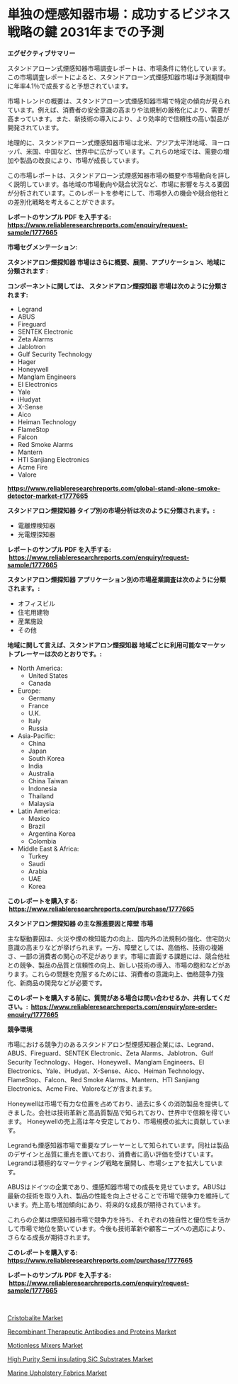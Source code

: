 <p><h1>単独の煙感知器市場：成功するビジネス戦略の鍵 2031年までの予測</h1></p><p><strong>エグゼクティブサマリー</strong></p>
<p><p>スタンドアローン式煙感知器市場調査レポートは、市場条件に特化しています。この市場調査レポートによると、スタンドアローン式煙感知器市場は予測期間中に年率4.1％で成長すると予想されています。</p><p>市場トレンドの概要は、スタンドアローン式煙感知器市場で特定の傾向が見られています。例えば、消費者の安全意識の高まりや法規制の厳格化により、需要が高まっています。また、新技術の導入により、より効率的で信頼性の高い製品が開発されています。</p><p>地理的に、スタンドアローン式煙感知器市場は北米、アジア太平洋地域、ヨーロッパ、米国、中国など、世界中に広がっています。これらの地域では、需要の増加や製品の改良により、市場が成長しています。</p><p>この市場レポートは、スタンドアローン式煙感知器市場の概要や市場動向を詳しく説明しています。各地域の市場動向や競合状況など、市場に影響を与える要因が分析されています。このレポートを参考にして、市場参入の機会や競合他社との差別化戦略を考えることができます。</p></p>
<p><strong>レポートのサンプル PDF を入手する: <a href="https://www.reliableresearchreports.com/enquiry/request-sample/1777665">https://www.reliableresearchreports.com/enquiry/request-sample/1777665</a></strong></p>
<p><strong>市場セグメンテーション:</strong></p>
<p><strong> スタンドアロン煙探知器 市場はさらに概要、展開、アプリケーション、地域に分類されます :</strong></p>
<p><strong>コンポーネントに関しては、 スタンドアロン煙探知器 市場は次のように分類されます: &nbsp;</strong></p>
<p><ul><li>Legrand</li><li>ABUS</li><li>Fireguard</li><li>SENTEK Electronic</li><li>Zeta Alarms</li><li>Jablotron</li><li>Gulf Security Technology</li><li>Hager</li><li>Honeywell</li><li>Manglam Engineers</li><li>EI Electronics</li><li>Yale</li><li>iHudyat</li><li>X-Sense</li><li>Aico</li><li>Heiman Technology</li><li>FlameStop</li><li>Falcon</li><li>Red Smoke Alarms</li><li>Mantern</li><li>HTI Sanjiang Electronics</li><li>Acme Fire</li><li>Valore</li></ul></p>
<p><strong><a href="https://www.reliableresearchreports.com/global-stand-alone-smoke-detector-market-r1777665">https://www.reliableresearchreports.com/global-stand-alone-smoke-detector-market-r1777665</a></strong></p>
<p><strong> スタンドアロン煙探知器 タイプ別の市場分析は次のように分類されます。:</strong></p>
<p><ul><li>電離煙検知器</li><li>光電煙探知器</li></ul></p>
<p><strong>レポートのサンプル PDF を入手する: &nbsp;<a href="https://www.reliableresearchreports.com/enquiry/request-sample/1777665">https://www.reliableresearchreports.com/enquiry/request-sample/1777665</a></strong></p>
<p><strong> スタンドアロン煙探知器 アプリケーション別の市場産業調査は次のように分類されます。:</strong></p>
<p><ul><li>オフィスビル</li><li>住宅用建物</li><li>産業施設</li><li>その他</li></ul></p>
<p><strong>地域に関して言えば、スタンドアロン煙探知器 地域ごとに利用可能なマーケットプレーヤーは次のとおりです。:</strong></p>
<p><ul>
    <li>
        North America:
        <ul>
            <li>United States</li>
            <li>Canada</li>
        </ul>
    </li>
    <li>
        Europe:
        <ul>
            <li>Germany</li>
            <li>France</li>
            <li>U.K.</li>
            <li>Italy</li>
            <li>Russia</li>
        </ul>
    </li>
    <li>
        Asia-Pacific:
        <ul>
            <li>China</li>
            <li>Japan</li>
            <li>South Korea</li>
            <li>India</li>
            <li>Australia</li>
            <li>China Taiwan</li>
            <li>Indonesia</li>
            <li>Thailand</li>
            <li>Malaysia</li>
        </ul>
    </li>
    <li>
        Latin America:
        <ul>
            <li>Mexico</li>
            <li>Brazil</li>
            <li>Argentina Korea</li>
            <li>Colombia</li>
        </ul>
    </li>
    <li>
        Middle East & Africa:
        <ul>
            <li>Turkey</li>
            <li>Saudi</li>
            <li>Arabia</li>
            <li>UAE</li>
            <li>Korea</li>
        </ul>
    </li>
    </ul></p>
<p><strong>このレポートを購入する: &nbsp;<a href="https://www.reliableresearchreports.com/purchase/1777665">https://www.reliableresearchreports.com/purchase/1777665</a></strong></p>
<p><strong>スタンドアロン煙探知器 の主な推進要因と障壁 市場</strong></p>
<p><p>主な駆動要因は、火災や煙の検知能力の向上、国内外の法規制の強化、住宅防火意識の高まりなどが挙げられます。一方、障壁としては、高価格、技術の複雑さ、一部の消費者の関心の不足があります。市場に直面する課題には、競合他社との競争、製品の品質と信頼性の向上、新しい技術の導入、市場の飽和などがあります。これらの問題を克服するためには、消費者の意識向上、価格競争力強化、新商品の開発などが必要です。</p></p>
<p><strong>このレポートを購入する前に、質問がある場合は問い合わせるか、共有してください。:&nbsp; <a href="https://www.reliableresearchreports.com/enquiry/pre-order-enquiry/1777665">https://www.reliableresearchreports.com/enquiry/pre-order-enquiry/1777665</a></strong></p>
<p><strong>競争環境</strong></p>
<p><p>市場における競争力のあるスタンドアロン型煙感知器企業には、Legrand、ABUS、Fireguard、SENTEK Electronic、Zeta Alarms、Jablotron、Gulf Security Technology、Hager、Honeywell、Manglam Engineers、EI Electronics、Yale、iHudyat、X-Sense、Aico、Heiman Technology、FlameStop、Falcon、Red Smoke Alarms、Mantern、HTI Sanjiang Electronics、Acme Fire、Valoreなどが含まれます。</p><p>Honeywellは市場で有力な位置を占めており、過去に多くの消防製品を提供してきました。会社は技術革新と高品質製品で知られており、世界中で信頼を得ています。 Honeywellの売上高は年々安定しており、市場規模の拡大に貢献しています。</p><p>Legrandも煙感知器市場で重要なプレーヤーとして知られています。同社は製品のデザインと品質に重点を置いており、消費者に高い評価を受けています。 Legrandは積極的なマーケティング戦略を展開し、市場シェアを拡大しています。</p><p>ABUSはドイツの企業であり、煙感知器市場での成長を見せています。ABUSは最新の技術を取り入れ、製品の性能を向上させることで市場で競争力を維持しています。売上高も増加傾向にあり、将来的な成長が期待されています。</p><p>これらの企業は煙感知器市場で競争力を持ち、それぞれの独自性と優位性を活かして市場で地位を築いています。今後も技術革新や顧客ニーズへの適応により、さらなる成長が期待されます。</p></p>
<p><strong>このレポートを購入する: &nbsp; <a href="https://www.reliableresearchreports.com/purchase/1777665">https://www.reliableresearchreports.com/purchase/1777665</a></strong></p>
<p><strong>レポートのサンプル PDF を入手する: &nbsp;<a href="https://www.reliableresearchreports.com/enquiry/request-sample/1777665">https://www.reliableresearchreports.com/enquiry/request-sample/1777665</a></strong><strong></strong></p>
<p>&nbsp;</p>
<p><p><a href="https://issuu.com/reportprime-2/docs/cristobalite-market-size-2030.pptx">Cristobalite Market</a></p><p><a href="https://github.com/globismark/Market-Research-Report-List-2/blob/main/recombinant-therapeutic-antibodies-and-proteins-market.md">Recombinant Therapeutic Antibodies and Proteins Market</a></p><p><a href="https://view.publitas.com/reportprime-1/motionless-mixers-market-share-evolution-and-market-growth-trends-2024-2031/">Motionless Mixers Market</a></p><p><a href="https://iodized-pantydraco-05c.notion.site/High-Purity-Semi-insulating-SiC-Substrates-Market-Insights-into-Market-CAGR-Market-Trends-and-Gro-7db61fa543b44a2792dc2fff4dfe2fdd">High Purity Semi insulating SiC Substrates Market</a></p><p><a href="https://issuu.com/reportprime-2/docs/marine-upholstery-fabrics-market-size-2030.pptx">Marine Upholstery Fabrics Market</a></p></p>